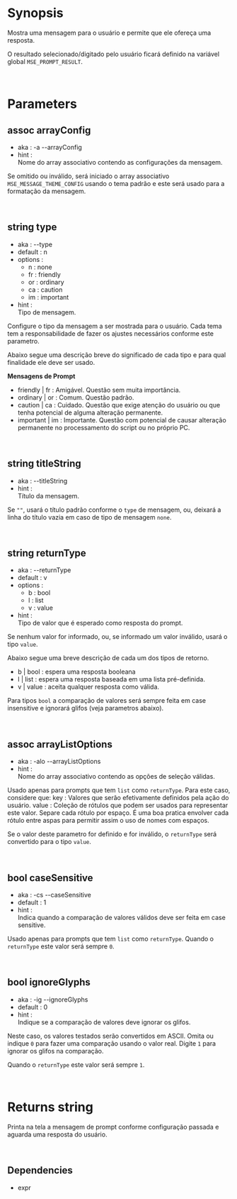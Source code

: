# Synopsis

Mostra uma mensagem para o usuário e permite que ele ofereça uma resposta.

O resultado selecionado/digitado pelo usuário ficará definido na variável
global `MSE_PROMPT_RESULT`.



&nbsp;

# Parameters

## assoc arrayConfig

- aka       : -a --arrayConfig
- hint      :  
  Nome do array associativo contendo as configurações da mensagem.

Se omitido ou inválido, será iniciado o array associativo 
`MSE_MESSAGE_THEME_CONFIG` usando o tema padrão e este será usado para a 
formatação da mensagem.


&nbsp;

## string type

- aka       : --type
- default   : n
- options   : 
  - n   : none
  - fr  : friendly
  - or  : ordinary
  - ca  : caution
  - im  : important
- hint      :  
  Tipo de mensagem.

Configure o tipo da mensagem a ser mostrada para o usuário.
Cada tema tem a responsabilidade de fazer os ajustes necessários conforme este 
parametro.

Abaixo segue uma descrição breve do significado de cada tipo e para qual 
finalidade ele deve ser usado.

**Mensagens de Prompt**

- friendly  | fr  : Amigável. Questão sem muita importância.
- ordinary  | or  : Comum. Questão padrão.
- caution   | ca  : Cuidado. Questão que exige atenção do usuário ou 
                    que tenha potencial de alguma alteração permanente.
- important | im  : Importante. Questão com potencial de causar alteração
                    permanente no processamento do script ou no próprio PC.


&nbsp;

## string titleString

- aka       : --titleString
- hint      :  
  Título da mensagem.

Se `""`, usará o título padrão conforme o `type` de mensagem, ou, deixará a
linha do título vazia em caso de tipo de mensagem `none`.


&nbsp;

## string returnType

- aka       : --returnType
- default   : v
- options   : 
  - b  : bool
  - l  : list
  - v  : value
- hint      :  
  Tipo de valor que é esperado como resposta do prompt.

Se nenhum valor for informado, ou, se informado um valor inválido, usará o tipo 
`value`.

Abaixo segue uma breve descrição de cada um dos tipos de retorno.

- b | bool  : espera uma resposta booleana 
- l | list  : espera uma resposta baseada em uma lista pré-definida.
- v | value : aceita qualquer resposta como válida.

Para tipos `bool` a comparação de valores será sempre feita em case insensitive 
e ignorará glifos (veja parametros abaixo).


&nbsp;

## assoc arrayListOptions

- aka       : -alo --arrayListOptions
- hint      :  
  Nome do array associativo contendo as opções de seleção válidas.

Usado apenas para prompts que tem `list` como `returnType`.
Para este caso, considere que:
  key   : Valores que serão efetivamente definidos pela ação do usuário.
  value : Coleção de rótulos que podem ser usados para representar este valor. 
          Separe cada rótulo por espaço.
          É uma boa pratica envolver cada rótulo entre aspas para permitir assim
          o uso de nomes com espaços.

Se o valor deste parametro for definido e for inválido, o `returnType` será 
convertido para o tipo `value`.


&nbsp;

## bool caseSensitive

- aka       : -cs --caseSensitive
- default   : 1
- hint      :  
  Indica quando a comparação de valores válidos deve ser feita em case 
  sensitive.

Usado apenas para prompts que tem `list` como `returnType`.
Quando o `returnType` este valor será sempre `0`.


&nbsp;

## bool ignoreGlyphs

- aka       : -ig --ignoreGlyphs
- default   : 0
- hint      :  
  Indique se a comparação de valores deve ignorar os glifos.

Neste caso, os valores testados serão convertidos em ASCII.
Omita ou indique `0` para fazer uma comparação usando o valor real.
Digite `1` para ignorar os glifos na comparação.

Quando o `returnType` este valor será sempre `1`.



&nbsp;

# Returns string

Printa na tela a mensagem de prompt conforme configuração passada e aguarda uma 
resposta do usuário.



&nbsp;

## Dependencies

- expr